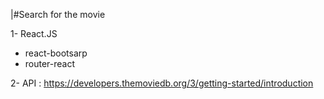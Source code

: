 |#Search for the movie

1- React.JS

- react-bootsarp
- router-react

2- API : https://developers.themoviedb.org/3/getting-started/introduction
